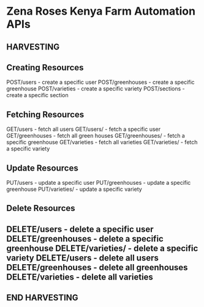 # Zena Roses Kenya Farm Automation APIs

HARVESTING
-------------------

## Creating Resources 
POST/users 							- create a specific user
POST/greenhouses					- create a specific greenhouse
POST/varieties						- create a specific variety
POST/sections						- create a specific section

## Fetching Resources
GET/users							- fetch all users
GET/users/<userId>					- fetch a specific user
GET/greenhouses						- fetch all green houses
GET/greenhouses/<greenhouseId>		- fetch a specific greenhouse
GET/varieties						- fetch all varieties
GET/varieties/<varietyId>			- fetch a specific variety

## Update Resources
PUT/users<usersId>					- update a specific user
PUT/greenhouses<greenhouseId>		- update a specific greenhouse
PUT/varieties/<varietyId>			- update a specific variety

## Delete Resources
DELETE/users<usersId>				- delete a specific user
DELETE/greenhouses<greenhouseId>	- delete a specific greenhouse
DELETE/varieties/<varietyId>		- delete a specific variety
DELETE/users						- delete all users
DELETE/greenhouses					- delete all greenhouses
DELETE/varieties					- delete all varieties
-------------------
END HARVESTING
-------------------
